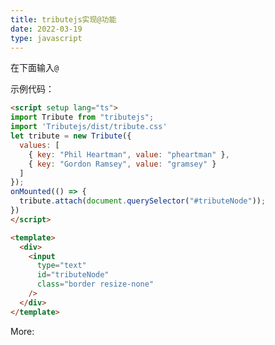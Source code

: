 ```yaml
---
title: tributejs实现@功能
date: 2022-03-19
type: javascript
---
```


在下面输入`@`

<TributeDemo />

示例代码：

```html
<script setup lang="ts">
import Tribute from "tributejs";
import 'Tributejs/dist/tribute.css'
let tribute = new Tribute({
  values: [
    { key: "Phil Heartman", value: "pheartman" },
    { key: "Gordon Ramsey", value: "gramsey" }
  ]
});
onMounted(() => {
  tribute.attach(document.querySelector("#tributeNode"));
})
</script>

<template>
  <div>
    <input
      type="text"
      id="tributeNode"
      class="border resize-none"
    />
  </div>
</template>
```

More: <GitHubLink repo="zurb/tribute"/>